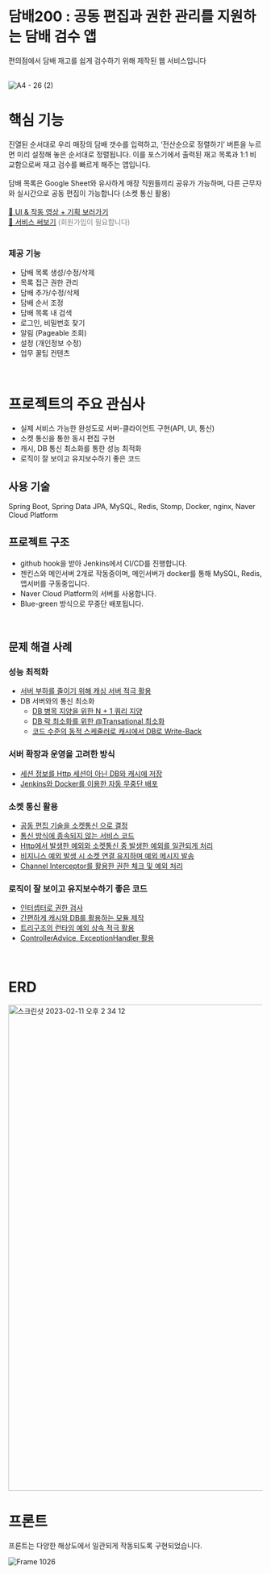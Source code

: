 # 담배200 : 공동 편집과 권한 관리를 지원하는 담배 검수 앱

편의점에서 담배 재고를 쉽게 검수하기 위해 제작된 웹 서비스입니다
<br />
<br />

![A4 - 26 (2)](https://user-images.githubusercontent.com/66104031/218244917-db45b460-fd2a-4c0c-93c9-8150a3d9eff2.jpg)

# 핵심 기능
진열된 순서대로 우리 매장의 담배 갯수를 입력하고, ‘전산순으로 정렬하기’ 버튼을 누르면 미리 설정해 놓은 순서대로 정렬됩니다. 이를 포스기에서 출력된 재고 목록과 1:1 비교함으로써 재고 검수를 빠르게 해주는 앱입니다. 
<br />
<br />
담배 목록은 Google Sheet와 유사하게 매장 직원들끼리 공유가 가능하며, 다른 근무자와 실시간으로 공동 편집이 가능합니다 (소켓 통신 활용)
<br/><br/>
[🔗 UI & 작동 영상 + 기획 보러가기](http://shorturl.at/svKX8)
<br/>
[🔗 서비스 써보기](http://118.67.135.98/) <span style="color:#808080"> (회원가입이 필요합니다) </span>
<br />
<br />


### 제공 기능
- 담배 목록 생성/수정/삭제
- 목록 접근 권한 관리
- 담배 추가/수정/삭제
- 담배 순서 조정
- 담배 목록 내 검색
- 로그인, 비밀번호 찾기
- 알림 (Pageable 조회)
- 설정 (개인정보 수정)
- 업무 꿀팁 컨텐츠

<br />

# 프로젝트의 주요 관심사
- 실제 서비스 가능한 완성도로 서버-클라이언트 구현(API, UI, 통신)
- 소켓 통신을 통한 동시 편집 구현
- 캐시, DB 통신 최소화를 통한 성능 최적화
- 로직이 잘 보이고 유지보수하기 좋은 코드

## 사용 기술
Spring Boot, Spring Data JPA, MySQL, Redis, Stomp, Docker, nginx, Naver Cloud Platform

## 프로젝트 구조
- github hook을 받아 Jenkins에서 CI/CD를 진행합니다.
- 젠킨스와 메인서버 2개로 작동중이며, 메인서버가 docker를 통해 MySQL, Redis, 앱서버를 구동중입니다.
- Naver Cloud Platform의 서버를 사용합니다.
- Blue-green 방식으로 무중단 배포됩니다.


<br />


## 문제 해결 사례
### 성능 최적화
- [서버 부하를 줄이기 위해 캐싱 서버 적극 활용](https://github.com/leehyeonmin34/dambae200/wiki/%EC%9E%90%EC%A3%BC-%EC%93%B0%EC%9D%B4%EB%8A%94-%EC%A0%95%EB%B3%B4%EB%8A%94-%EC%BA%90%EC%8B%9C%EB%A1%9C-%EC%B5%9C%EC%A0%81%ED%99%94)
- DB 서버와의 통신 최소화
  - [DB 병목 지양을 위한 N + 1 쿼리 지양](https://github.com/leehyeonmin34/dambae200/wiki/JPA%EC%9D%98-%ED%8A%B9%EC%84%B1%EC%9D%84-%EC%9D%B4%ED%95%B4%ED%95%9C-%EC%B5%9C%EC%A0%81%ED%99%94)
  - [DB 락 최소화를 위한 @Transational 최소화](https://github.com/leehyeonmin34/dambae200/wiki/JPA%EC%9D%98-%ED%8A%B9%EC%84%B1%EC%9D%84-%EC%9D%B4%ED%95%B4%ED%95%9C-%EC%B5%9C%EC%A0%81%ED%99%94)
  - [코드 수준의 동적 스케줄러로 캐시에서 DB로 Write-Back](https://github.com/leehyeonmin34/dambae200/wiki/%EB%8F%99%EC%A0%81-%EC%8A%A4%EC%BC%80%EC%A4%84%EB%A7%81%EC%9D%84-%ED%86%B5%ED%95%9C-%EC%BA%90%EC%8B%9C-Write-back%EC%9C%BC%EB%A1%9C-DB-%ED%86%B5%EC%8B%A0-%ED%9A%9F%EC%88%98-%EC%A4%84%EC%9D%B4%EA%B8%B0)
  
### 서버 확장과 운영을 고려한 방식
- [세션 정보를 Http 세션이 아닌 DB와 캐시에 저장](https://github.com/leehyeonmin34/dambae200/wiki/%EC%84%9C%EB%B2%84-Scale-out%EC%97%90-%EB%8C%80%EB%B9%84%ED%95%9C-%EC%84%B8%EC%85%98-%EA%B4%80%EB%A6%AC-(DB-%EC%B0%B8%EC%A1%B0-%EB%B0%A9%EC%8B%9D))
- [Jenkins와 Docker를 이용한 자동 무중단 배포](https://github.com/leehyeonmin34/dambae200/wiki/Jenkins%EC%99%80-Docker%EB%A5%BC-%EC%9D%B4%EC%9A%A9%ED%95%9C-%EC%9E%90%EB%8F%99-%EB%AC%B4%EC%A4%91%EB%8B%A8-%EB%B0%B0%ED%8F%AC)

### 소켓 통신 활용
- [공동 편집 기술을 소켓통신 으로 결정](https://github.com/leehyeonmin34/dambae200/wiki/%EC%9E%A6%EC%9D%80-%EC%88%98%EC%A0%95%EC%9D%98-%EA%B3%B5%EB%8F%99-%ED%8E%B8%EC%A7%91%EC%9D%84-%EC%86%8C%EC%BC%93%ED%86%B5%EC%8B%A0%EC%9C%BC%EB%A1%9C-%EA%B5%AC%ED%98%84)
- [통신 방식에 종속되지 않는 서비스 코드](https://github.com/leehyeonmin34/dambae200/wiki/%ED%86%B5%EC%8B%A0-%EB%B0%A9%EC%8B%9D%EC%97%90-%EC%A2%85%EC%86%8D%EB%90%98%EC%A7%80-%EC%95%8A%EB%8A%94-%EC%84%9C%EB%B9%84%EC%8A%A4-%EC%BD%94%EB%93%9C)
- [Http에서 발생한 예외와 소켓통신 중 발생한 예외를 일관되게 처리](https://github.com/leehyeonmin34/dambae200/wiki/%EB%9E%98%ED%8D%BC-%EA%B5%AC%EC%A1%B0%EB%A5%BC-%EC%9D%B4%EC%9A%A9%ED%95%B4-%ED%95%98%EB%82%98%EC%9D%98-%EC%BD%94%EB%93%9C%EB%A1%9C-HTTP,-%EC%86%8C%EC%BC%93-%EC%98%88%EC%99%B8-%EB%AA%A8%EB%91%90-%EC%B2%98%EB%A6%AC)
- [비지니스 예외 발생 시 소켓 연결 유지하며 예외 메시지 발송](https://github.com/leehyeonmin34/dambae200/wiki/%EB%9E%98%ED%8D%BC-%EA%B5%AC%EC%A1%B0%EB%A5%BC-%EC%9D%B4%EC%9A%A9%ED%95%B4-%ED%95%98%EB%82%98%EC%9D%98-%EC%BD%94%EB%93%9C%EB%A1%9C-HTTP,-%EC%86%8C%EC%BC%93-%EC%98%88%EC%99%B8-%EB%AA%A8%EB%91%90-%EC%B2%98%EB%A6%AC)
- [Channel Interceptor를 활용한 권한 체크 및 예외 처리](https://github.com/leehyeonmin34/dambae200/wiki/%EC%9D%B8%ED%84%B0%EC%85%89%ED%84%B0%EB%A5%BC-%ED%86%B5%ED%95%9C-%EA%B6%8C%ED%95%9C-%EA%B2%80%EC%82%AC%EC%99%80-%EC%98%88%EC%99%B8-%EC%B2%98%EB%A6%AC)


### 로직이 잘 보이고 유지보수하기 좋은 코드
- [인터셉터로 권한 검사](https://github.com/leehyeonmin34/dambae200/wiki/%EC%9D%B8%ED%84%B0%EC%85%89%ED%84%B0%EB%A5%BC-%ED%86%B5%ED%95%9C-%EA%B6%8C%ED%95%9C-%EA%B2%80%EC%82%AC)
- [간편하게 캐시와 DB를 활용하는 모듈 제작](https://github.com/leehyeonmin34/dambae200/wiki/%EC%BA%90%EC%8B%9C-%EB%AA%A8%EB%93%88%EB%A1%9C-%EA%B0%84%ED%8E%B8%ED%95%98%EA%B2%8C-%EC%BA%90%EC%8B%9C%EC%99%80-DB-%EC%97%B0%EA%B3%84-%ED%99%9C%EC%9A%A9) 
- [트리구조의 런타임 예외 상속 적극 활용](https://github.com/leehyeonmin34/dambae200/wiki/%ED%8A%B8%EB%A6%AC%EA%B5%AC%EC%A1%B0%EC%9D%98-%EB%9F%B0%ED%83%80%EC%9E%84-%EC%98%88%EC%99%B8%EB%A5%BC-%ED%99%9C%EC%9A%A9%ED%95%9C-%EC%98%88%EC%99%B8-%EC%B2%98%EB%A6%AC)
- [ControllerAdvice, ExceptionHandler 활용]((https://github.com/leehyeonmin34/dambae200/wiki/%ED%8A%B8%EB%A6%AC%EA%B5%AC%EC%A1%B0%EC%9D%98-%EB%9F%B0%ED%83%80%EC%9E%84-%EC%98%88%EC%99%B8%EB%A5%BC-%ED%99%9C%EC%9A%A9%ED%95%9C-%EC%98%88%EC%99%B8-%EC%B2%98%EB%A6%AC))
  

<br />

# ERD
<img width="964" alt="스크린샷 2023-02-11 오후 2 34 12" src="https://user-images.githubusercontent.com/66104031/218242222-d24978f9-f91e-4909-98b5-8f1ca3278fa3.png">

<br />

# 프론트
프론트는 다양한 해상도에서 일관되게 작동되도록 구현되었습니다.

![Frame 1026](https://user-images.githubusercontent.com/66104031/218243078-ff6ce815-1281-4749-8a28-e1ed5c19278d.png)
